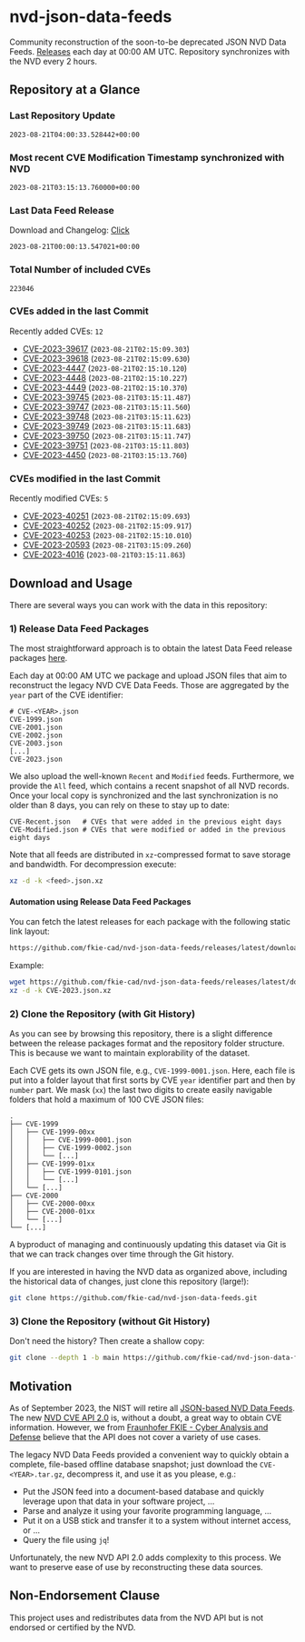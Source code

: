 # nvd-json-data-feeds

Community reconstruction of the soon-to-be deprecated JSON NVD Data Feeds. 
[Releases](https://github.com/fkie-cad/nvd-json-data-feeds/releases/latest) each day at 00:00 AM UTC.
Repository synchronizes with the NVD every 2 hours.

## Repository at a Glance

### Last Repository Update

```plain
2023-08-21T04:00:33.528442+00:00
```

### Most recent CVE Modification Timestamp synchronized with NVD

```plain
2023-08-21T03:15:13.760000+00:00
```

### Last Data Feed Release

Download and Changelog: [Click](https://github.com/fkie-cad/nvd-json-data-feeds/releases/latest)

```plain
2023-08-21T00:00:13.547021+00:00
```

### Total Number of included CVEs

```plain
223046
```

### CVEs added in the last Commit

Recently added CVEs: `12`

* [CVE-2023-39617](CVE-2023/CVE-2023-396xx/CVE-2023-39617.json) (`2023-08-21T02:15:09.303`)
* [CVE-2023-39618](CVE-2023/CVE-2023-396xx/CVE-2023-39618.json) (`2023-08-21T02:15:09.630`)
* [CVE-2023-4447](CVE-2023/CVE-2023-44xx/CVE-2023-4447.json) (`2023-08-21T02:15:10.120`)
* [CVE-2023-4448](CVE-2023/CVE-2023-44xx/CVE-2023-4448.json) (`2023-08-21T02:15:10.227`)
* [CVE-2023-4449](CVE-2023/CVE-2023-44xx/CVE-2023-4449.json) (`2023-08-21T02:15:10.370`)
* [CVE-2023-39745](CVE-2023/CVE-2023-397xx/CVE-2023-39745.json) (`2023-08-21T03:15:11.487`)
* [CVE-2023-39747](CVE-2023/CVE-2023-397xx/CVE-2023-39747.json) (`2023-08-21T03:15:11.560`)
* [CVE-2023-39748](CVE-2023/CVE-2023-397xx/CVE-2023-39748.json) (`2023-08-21T03:15:11.623`)
* [CVE-2023-39749](CVE-2023/CVE-2023-397xx/CVE-2023-39749.json) (`2023-08-21T03:15:11.683`)
* [CVE-2023-39750](CVE-2023/CVE-2023-397xx/CVE-2023-39750.json) (`2023-08-21T03:15:11.747`)
* [CVE-2023-39751](CVE-2023/CVE-2023-397xx/CVE-2023-39751.json) (`2023-08-21T03:15:11.803`)
* [CVE-2023-4450](CVE-2023/CVE-2023-44xx/CVE-2023-4450.json) (`2023-08-21T03:15:13.760`)


### CVEs modified in the last Commit

Recently modified CVEs: `5`

* [CVE-2023-40251](CVE-2023/CVE-2023-402xx/CVE-2023-40251.json) (`2023-08-21T02:15:09.693`)
* [CVE-2023-40252](CVE-2023/CVE-2023-402xx/CVE-2023-40252.json) (`2023-08-21T02:15:09.917`)
* [CVE-2023-40253](CVE-2023/CVE-2023-402xx/CVE-2023-40253.json) (`2023-08-21T02:15:10.010`)
* [CVE-2023-20593](CVE-2023/CVE-2023-205xx/CVE-2023-20593.json) (`2023-08-21T03:15:09.260`)
* [CVE-2023-4016](CVE-2023/CVE-2023-40xx/CVE-2023-4016.json) (`2023-08-21T03:15:11.863`)


## Download and Usage

There are several ways you can work with the data in this repository:

### 1) Release Data Feed Packages

The most straightforward approach is to obtain the latest Data Feed release packages [here](https://github.com/fkie-cad/nvd-json-data-feeds/releases/latest).

Each day at 00:00 AM UTC we package and upload JSON files that aim to reconstruct the legacy NVD CVE Data Feeds.
Those are aggregated by the `year` part of the CVE identifier:

```
# CVE-<YEAR>.json
CVE-1999.json
CVE-2001.json
CVE-2002.json
CVE-2003.json
[...]
CVE-2023.json
```

We also upload the well-known `Recent` and `Modified` feeds.
Furthermore, we provide the `All` feed, which contains a recent snapshot of all NVD records.
Once your local copy is synchronized and the last synchronization is no older than 8 days, you can rely on these to stay up to date:

```plain
CVE-Recent.json   # CVEs that were added in the previous eight days
CVE-Modified.json # CVEs that were modified or added in the previous eight days
```

Note that all feeds are distributed in `xz`-compressed format to save storage and bandwidth.
For decompression execute:

```sh
xz -d -k <feed>.json.xz
```


#### Automation using Release Data Feed Packages

You can fetch the latest releases for each package with the following static link layout:

```sh
https://github.com/fkie-cad/nvd-json-data-feeds/releases/latest/download/CVE-<YEAR>.json.xz
```

Example:

```sh
wget https://github.com/fkie-cad/nvd-json-data-feeds/releases/latest/download/CVE-2023.json.xz
xz -d -k CVE-2023.json.xz
```

### 2) Clone the Repository (with Git History)

As you can see by browsing this repository, there is a slight difference between the release packages format and the repository folder structure.
This is because we want to maintain explorability of the dataset.

Each CVE gets its own JSON file, e.g., `CVE-1999-0001.json`.
Here, each file is put into a folder layout that first sorts by CVE `year` identifier part and then by `number` part.
We mask (`xx`) the last two digits to create easily navigable folders that hold a maximum of 100 CVE JSON files:

```plain
.
├── CVE-1999
│   ├── CVE-1999-00xx
│   │   ├── CVE-1999-0001.json
│   │   ├── CVE-1999-0002.json
│   │   └── [...]
│   ├── CVE-1999-01xx
│   │   ├── CVE-1999-0101.json
│   │   └── [...]
│   └── [...]
├── CVE-2000
│   ├── CVE-2000-00xx
│   ├── CVE-2000-01xx
│   └── [...]
└── [...]
```

A byproduct of managing and continuously updating this dataset via Git is that we can track changes over time through the Git history.

If you are interested in having the NVD data as organized above, including the historical data of changes, just clone this repository (large!):

```sh
git clone https://github.com/fkie-cad/nvd-json-data-feeds.git
```

### 3) Clone the Repository (without Git History)

Don't need the history? Then create a shallow copy:

```sh
git clone --depth 1 -b main https://github.com/fkie-cad/nvd-json-data-feeds.git
```

## Motivation

As of September 2023, the NIST will retire all [JSON-based NVD Data Feeds](https://nvd.nist.gov/vuln/data-feeds#divRetirementBanner-1).
The new [NVD CVE API 2.0](https://nvd.nist.gov/developers/vulnerabilities) is, without a doubt, a great way to obtain CVE information.
However, we from [Fraunhofer FKIE - Cyber Analysis and Defense](https://www.fkie.fraunhofer.de/en/departments/cad.html) believe that the API does not cover a variety of use cases.

The legacy NVD Data Feeds provided a convenient way to quickly obtain a complete, file-based offline database snapshot; just download the `CVE-<YEAR>.tar.gz`, decompress it, and use it as you please, e.g.:

* Put the JSON feed into a document-based database and quickly leverage upon that data in your software project, ...
* Parse and analyze it using your favorite programming language, ...
* Put it on a USB stick and transfer it to a system without internet access, or ...
* Query the file using `jq`!

Unfortunately, the new NVD API 2.0 adds complexity to this process.
We want to preserve ease of use by reconstructing these data sources.

## Non-Endorsement Clause

This project uses and redistributes data from the NVD API but is not endorsed or certified by the NVD.